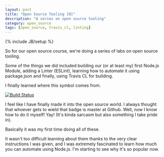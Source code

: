 ```yaml
---
layout: post
title: "Open Source Tooling [0]"
description: "A series on open source tooling"
category: open_source
tags: [open_source, travis_cl, linting]
---
```

{% include JB/setup %}

So for our open source course, we're doing a series of labs on open source tooling.

Some of the things we did included building our (or at least my) first Node.js
Module, adding a Linter (ESLint), learning how to automate it using package.json and finally,
using Travis CL for building.

I finally learned where this symbol comes from.

[![Build Status](https://travis-ci.org/Mordax/Seneca2017LearningLab.svg?branch=master)](https://travis-ci.org/Mordax/Seneca2017LearningLab)

I feel like I have finally made it into the open source world. I always thought
that whoever gets to wield that badge is master at Github. Well, now I know how
to do it myself! Yay! (It's kinda sarcasm but also something I take pride in).

Basically it was my first time doing all of these.

It wasn't too difficult learning about them thanks to the very clear instructions
I was given, and I was extremely fascinated to learn how much you can automate
using Node.js. I'm starting to see why it's so popular now.
